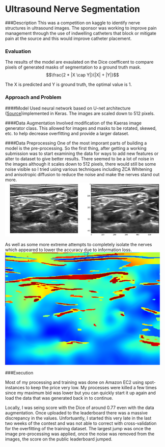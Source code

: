 # Ultrasound Nerve Segmentation

###Description
This was a competition on kaggle to identify nerve structures in ultrasound images. The sponsor was working to improve pain management through the use of indwelling catheters that block or mitigate pain at the source and this would improve catheter placement. 

### Evaluation
The results of the model are evaulated on the Dice coefficent to compare pixels of generated masks of segmentation to a ground truth mask.
$$\frac{2 * |X \cap Y|}{|X| + |Y|}$$

The X is predicted and Y is ground truth, the optimal value is 1.

### Approach and Problem

####Model
Used neural network based on U-net architecture ([Source](https://github.com/jocicmarko/ultrasound-nerve-segmentation))implemented in Keras. The images are scaled down to 512 pixels.

####Data Augmentation
Involved modification of the Kaeras image generator class. This allowed for images and masks to be rotated, skewed, etc. to help decrease overfitting and provide a larger dataset.

####Data Preprocessing
One of the most imporant parts of building a model is the pre-processing. So the first thing, after getting a working submission was to start examining the data for ways to add new features or alter to dataset to give better results. There seemed to be a lot of noise in the images although it scales down to 512 pixels, there would still be some noise visible so I tried using various techniques including ZCA Whitening and anisotropic diffusion to reduce the noise and make the nerves stand out more. 
![Image of Nerves and Anisotropic Diffusion](https://github.com/cpueschel/Ultrasound-Nerve-Segmentation/blob/master/despeckle.png?raw=true)

As well as some more extreme attempts to completely isolate the nerves which appeared to lower the accuracy due to information loss. 
![Isolation Image of Nerves and Anisotropic Diffusion](https://github.com/cpueschel/Ultrasound-Nerve-Segmentation/blob/master/isolation.png?raw=true)


###Execution

Most of my processing and training was done on Amazon EC2 using spot-instances to keep the price very low. My processes were killed a few times since my maximum bid was lower but you can quickly start it up again and load the data that was generated back in to continue. 

Locally, I was seing score with the Dice of around 0.77 even with the data augmentation. Once uploaded to the leaderboard there was a massive discrepancy in the values. Unfortuantly, I started this very late in the last two weeks of the contest and was not able to correct with cross-validation for the overfitting of the training dataset. The largest jump was once the image pre-processing was applied, once the noise was removed from the images, the score on the public leaderboard jumped.
